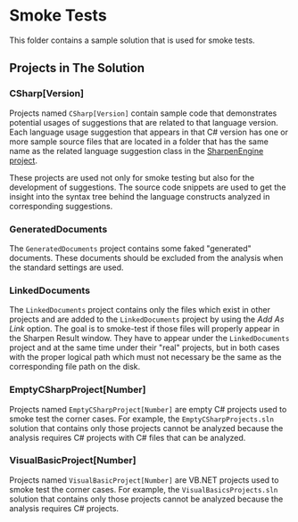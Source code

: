 # Smoke Tests
This folder contains a sample solution that is used for smoke tests.

## Projects in The Solution
### CSharp[Version]
Projects named `CSharp[Version]` contain sample code that demonstrates potential usages of suggestions that are related to that language version. Each language usage suggestion that appears in that C# version has one or more sample source files that are located in a folder that has the same name as the related language suggestion class in the [SharpenEngine project](https://github.com/ironcev/Sharpen/tree/master/src/Sharpen.Engine).

These projects are used not only for smoke testing but also for the development of suggestions. The source code snippets are used to get the insight into the syntax tree behind the language constructs analyzed in corresponding suggestions.

### GeneratedDocuments
The `GeneratedDocuments` project contains some faked "generated" documents. These documents should be excluded from the analysis when the standard settings are used.

### LinkedDocuments
The `LinkedDocuments` project contains only the files which exist in other projects and are added to the `LinkedDocuments` project by using the *Add As Link* option. The goal is to smoke-test if those files will properly appear in the Sharpen Result window. They have to appear under the `LinkedDocuments` project and at the same time under their "real" projects, but in both cases with the proper logical path which must not necessary be the same as the corresponding file path on the disk.

### EmptyCSharpProject[Number]
Projects named `EmptyCSharpProject[Number]` are empty C# projects used to smoke test the corner cases. For example, the `EmptyCSharpProjects.sln` solution that contains only those projects cannot be analyzed because the analysis requires C# projects with C# files that can be analyzed.

### VisualBasicProject[Number]
Projects named `VisualBasicProject[Number]` are VB.NET  projects used to smoke test the corner cases. For example, the `VisualBasicsProjects.sln` solution that contains only those projects cannot be analyzed because the analysis requires C# projects.

